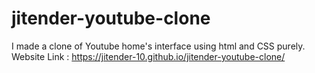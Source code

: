 # jitender-youtube-clone
I made a clone of Youtube home's interface using html and CSS purely.
Website Link : https://jitender-10.github.io/jitender-youtube-clone/
 
